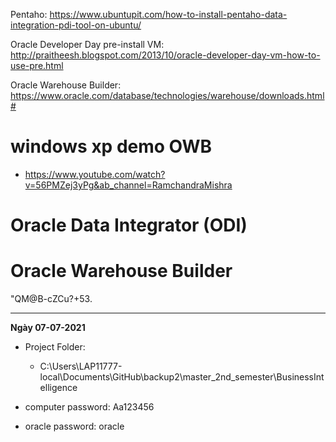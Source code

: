 Pentaho:
https://www.ubuntupit.com/how-to-install-pentaho-data-integration-pdi-tool-on-ubuntu/

Oracle Developer Day pre-install VM:
http://praitheesh.blogspot.com/2013/10/oracle-developer-day-vm-how-to-use-pre.html

Oracle Warehouse Builder:
https://www.oracle.com/database/technologies/warehouse/downloads.html#

# windows xp demo OWB

+ https://www.youtube.com/watch?v=56PMZej3yPg&ab_channel=RamchandraMishra

# Oracle Data Integrator (ODI)

# Oracle Warehouse Builder

"QM@B-cZCu?+53.

____
__Ngày 07-07-2021__

+ Project Folder:
    + C:\Users\LAP11777-local\Documents\GitHub\backup2\master_2nd_semester\BusinessIntelligence

+ computer password: Aa123456
+ oracle password: oracle